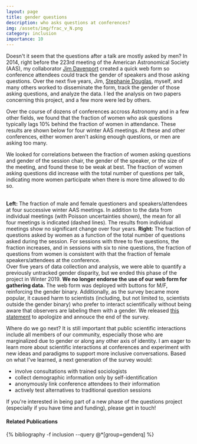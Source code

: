 ```yaml
---
layout: page
title: gender questions
description: who asks questions at conferences?
img: /assets/img/frac_v_N.png
category: inclusion
importance: 10
---
```


Doesn't it seem that the questions after a talk are mostly asked by men? In 2014, right before the 223rd meeting of the American Astronomical Society (AAS), my collaborator [Jim Davenport](http://jradavenport.github.io/) created a quick web form so conference attendees could track the gender of speakers and those asking questions. Over the next five years, Jim, [Stephanie Douglas](http://user.astro.columbia.edu/~sdouglas/), myself, and many others worked to disseminate the form, track the gender of those asking questions, and analyze the data. I led the analysis on two papers concerning this project, and a few more were led by others. 

Over the course of dozens of conferences accross Astronomy and in a few other fields, we found that the fraction of women who ask questions typically lags 10% behind the fraction of women in attendance. These results are shown below for four winter AAS meetings. At these and other conferences, either women aren't asking enough questions, or men are asking too many. 

We looked for correlations between the fraction of women asking questions and gender of the session chair, the gender of the speaker, or the size of the meeting, and found these to be weak at best. The fraction of women asking questions did increase with the total number of questions per talk, indicating more women participate when there is more time allowed to do so. 

<div class="img_row">
    <img class="col half left" src="{{ site.baseurl }}/assets/img/gq1.png" alt="" title="Fraction of Questions asked at AAS meeting"/>
    <img class="col half left" src="{{ site.baseurl }}/assets/img/gq2.png" alt="" title="Cumulative fraction of questions as a function of number of questons"/>
</div>
<div class="col three caption" style="float: right">
    <b>Left:</b> The fraction of male and female questioners and speakers/attendees at four successive winter AAS meetings. In addition to the data from individual meetings (with Poisson uncertainties shown), the mean for all four meetings is indicated (dashed lines). The results from individual meetings show no significant change over four years. 
<b>Right:</b> The fraction of questions asked by women as a function of the total number of questions asked during the session. For sessions with three to five questions, the fraction increases, and in sessions with six to nine questions, the fraction of questions from women is consistent with that the fraction of female speakers/attendees at the conference.
</div>

Over five years of data collection and analysis, we were able to quantify a previously untracked gender disparity, but we ended this phase of the project in Winter 2019. <b>We no longer endorse the use of our web form for gathering data.</b> The web form was deployed with buttons for M/F, reinforcing the gender binary. Additionally, as the survey became more popular, it caused harm to scientists (including, but not limited to, scientists outside the gender binary) who prefer to interact scientifically without being aware that observers are labeling them with a gender. We released [this statement](https://docs.google.com/document/d/1_1jlNO3h7AAgRj037jFnM9wWY_w0RI5TKxQKVq9bPdo/edit?usp=sharing) to apologize and annouce the end of the survey. 

Where do we go next? It is still important that public scientific interactions include all members of our community, especially those who are marginalized due to gender or along any other axis of identity. I am eager to learn more about scientific interactions at conferences and experiment with new ideas and paradigms to support more inclusive conversations. Based on what I've learned, a next generation of the survey would:
<ul>
    <li>involve consultations with trained sociologists</li>
    <li>collect demographic information only by self-identification</li>
    <li>anonymously link conference attendees to their information</li>
    <li>actively test alternatives to traditional question sessions</li>
</ul>

If you're interested in being part of a new phase of the questions project (especially if you have time and funding), please get in touch! 


#### Related Publications
<div class="publications">
{% bibliography -f inclusion --query @*[group=genderq] %}
</div>